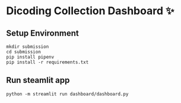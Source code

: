 # Dicoding Collection Dashboard ✨

## Setup Environment 
```
mkdir submission
cd submission
pip install pipenv
pip install -r requirements.txt
```

## Run steamlit app
```
python -m streamlit run dashboard/dashboard.py